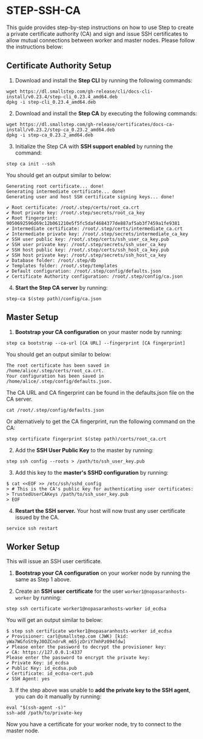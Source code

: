 # STEP-SSH-CA
This guide provides step-by-step instructions on how to use Step to create a private certificate authority (CA) and sign and issue SSH certificates to allow mutual connections between worker and master nodes. Please follow the instructions below:


## Certificate Authority Setup
1. Download and install the **Step CLI** by running the following commands:
   
```
wget https://dl.smallstep.com/gh-release/cli/docs-cli-install/v0.23.4/step-cli_0.23.4_amd64.deb
dpkg -i step-cli_0.23.4_amd64.deb
```

2. Download and install the **Step CA** by executing the following commands:
   
```
wget https://dl.smallstep.com/gh-release/certificates/docs-ca-install/v0.23.2/step-ca_0.23.2_amd64.deb
dpkg -i step-ca_0.23.2_amd64.deb
```

3. Initialize the Step CA with **SSH support enabled** by running the command:

```
step ca init --ssh
```

You should get an output similar to below:

```
Generating root certificate... done!
Generating intermediate certificate... done!
Generating user and host SSH certificate signing keys... done!

✔ Root certificate: /root/.step/certs/root_ca.crt
✔ Root private key: /root/.step/secrets/root_ca_key
✔ Root fingerprint: 9050692596d69c12b061210e5f5fc5daf4684377de887af5ab3f7459a1fe9381
✔ Intermediate certificate: /root/.step/certs/intermediate_ca.crt
✔ Intermediate private key: /root/.step/secrets/intermediate_ca_key
✔ SSH user public key: /root/.step/certs/ssh_user_ca_key.pub
✔ SSH user private key: /root/.step/secrets/ssh_user_ca_key
✔ SSH host public key: /root/.step/certs/ssh_host_ca_key.pub
✔ SSH host private key: /root/.step/secrets/ssh_host_ca_key
✔ Database folder: /root/.step/db
✔ Templates folder: /root/.step/templates
✔ Default configuration: /root/.step/config/defaults.json
✔ Certificate Authority configuration: /root/.step/config/ca.json
```
4. **Start the Step CA server** by running:

```
step-ca $(step path)/config/ca.json
```

## Master Setup
1. **Bootstrap your CA configuration** on your master node by running:

```
step ca bootstrap --ca-url [CA URL] --fingerprint [CA fingerprint]
```

You should get an output similar to below:
```
The root certificate has been saved in /home/alice/.step/certs/root_ca.crt.
Your configuration has been saved in /home/alice/.step/config/defaults.json.
```

The CA URL and CA fingerprint can be found in the defaults.json file on the CA server.

```
cat /root/.step/config/defaults.json
```

Or alternatively to get the CA fingerprint, run the following command on the CA:

```
step certificate fingerprint $(step path)/certs/root_ca.crt
```

2. Add the **SSH User Public Key** to the master by running:

```
step ssh config --roots > /path/to/ssh_user_key.pub
```

3. Add this key to the **master's SSHD configuration** by running:

```
$ cat <<EOF >> /etc/ssh/sshd_config
> # This is the CA's public key for authenticating user certificates:
> TrustedUserCAKeys /path/to/ssh_user_key.pub
> EOF
```

4. **Restart the SSH server.** Your host will now trust any user certificate issued by the CA.
```
service ssh restart
```

## Worker Setup
This will issue an SSH user certificate.

1. **Bootstrap your CA configuration** on your worker node by running the same as Step 1 above.

2. Create an **SSH user certificate** for the user `worker1@nopasaranhosts-worker` by running:
```
step ssh certificate worker1@nopasaranhosts-worker id_ecdsa
```
You will get an output similar to below:
```
$ step ssh certificate worker1@nopasaranhosts-worker id_ecdsa
✔ Provisioner: carl@smallstep.com (JWK) [kid: yWa7WGfoSt9yJ0OZCndrvR_m65jzDriY7mhPz094fdw]
✔ Please enter the password to decrypt the provisioner key:
✔ CA: https://127.0.0.1:4337
Please enter the password to encrypt the private key:
✔ Private Key: id_ecdsa
✔ Public Key: id_ecdsa.pub
✔ Certificate: id_ecdsa-cert.pub
✔ SSH Agent: yes
```
3. If the step above was unable to **add the private key to the SSH agent**, you can do it manually by running:
```
eval "$(ssh-agent -s)"
ssh-add /path/to/private-key
```

Now you have a certificate for your worker node, try to connect to the master node.
